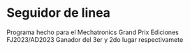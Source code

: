 # Seguidor de linea
Programa hecho para el Mechatronics Grand Prix Ediciones FJ2023/AD2023
Ganador del 3er y 2do lugar respectivamete



